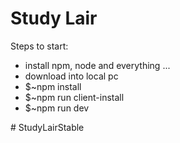 # Study Lair

Steps to start:
<ul>
  <li>install npm, node and everything ...</li>
  <li>download into local pc</li>
  <li>$~npm install</li>
  <li>$~npm run client-install</li>
  <li>$~npm run dev</li>
</ul>
# StudyLairStable
